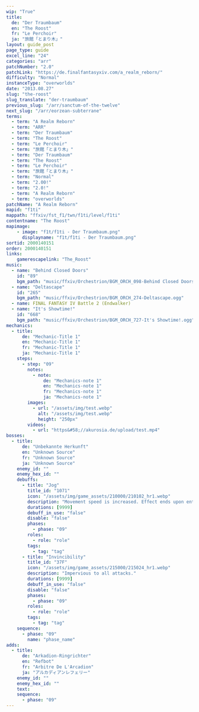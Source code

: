 ```yaml
---
wip: "True"
title:
  de: "Der Traumbaum"
  en: "The Roost"
  fr: "Le Perchoir"
  ja: "旅館「とまり木」"
layout: guide_post
page_type: guide
excel_line: "24"
categories: "arr"
patchNumber: "2.0"
patchLink: "https://de.finalfantasyxiv.com/a_realm_reborn/"
difficulty: "Normal"
instanceType: "overworlds"
date: "2013.08.27"
slug: "the-roost"
slug_translate: "der-traumbaum"
previous_slug: "/arr/sanctum-of-the-twelve"
next_slug: "/arr/eorzean-subterrane"
terms:
  - term: "A Realm Reborn"
  - term: "ARR"
  - term: "Der Traumbaum"
  - term: "The Roost"
  - term: "Le Perchoir"
  - term: "旅館「とまり木」"
  - term: "Der Traumbaum"
  - term: "The Roost"
  - term: "Le Perchoir"
  - term: "旅館「とまり木」"
  - term: "Normal"
  - term: "2.00!"
  - term: "2.0!"
  - term: "A Realm Reborn"
  - term: "overworlds"
patchName: "A Realm Reborn"
mapid: "f1ti"
mappath: "ffxiv/fst_f1/twn/f1ti/level/f1ti"
contentname: "The Roost"
mapimage:
    - image: "f1t/f1ti - Der Traumbaum.png"
      displayname: "f1t/f1ti - Der Traumbaum.png"
sortid: 2000140151
order: 2000140151
links:
    gamerescapelink: "The_Roost"
music:
  - name: "Behind Closed Doors"
    id: "89"
    bgm_path: "music/ffxiv/Orchestrion/BGM_ORCH_098-Behind Closed Doors.ogg"
  - name: "Deltascape"
    id: "265"
    bgm_path: "music/ffxiv/Orchestrion/BGM_ORCH_274-Deltascape.ogg"
  - name: FINAL FANTASY IV Battle 2 (Endwalker)
  - name: "It's Showtime!"
    id: "668"
    bgm_path: "music/ffxiv/Orchestrion/BGM_ORCH_727-It's Showtime!.ogg"
mechanics:
  - title:
      de: "Mechanic-Title 1"
      en: "Mechanic-Title 1"
      fr: "Mechanic-Title 1"
      ja: "Mechanic-Title 1"
    steps:
      - step: "09"
        notes:
          - note:
              de: "Mechanics-note 1"
              en: "Mechanics-note 1"
              fr: "Mechanics-note 1"
              ja: "Mechanics-note 1"
        images:
          - url: "/assets/img/test.webp"
            alt: "/assets/img/test.webp"
            height: "250px"
        videos:
          - url: "https&#58;//akurosia.de/upload/test.mp4"
bosses:
  - title:
      de: "Unbekannte Herkunft"
      en: "Unknown Source"
      fr: "Unknown Source"
      ja: "Unknown Source"
    enemy_id: ""
    enemy_hex_id: ""
    debuffs:
      - title: "Jog"
        title_id: "1071"
        icon: "/assets/img/game_assets/210000/210102_hr1.webp"
        description: "Movement speed is increased. Effect ends upon entering battle."
        durations: [9999]
        debuff_in_use: "false"
        disable: "false"
        phases:
          - phase: "09"
        roles:
          - role: "role"
        tags:
          - tag: "tag"
      - title: "Invincibility"
        title_id: "37F"
        icon: "/assets/img/game_assets/215000/215024_hr1.webp"
        description: "Impervious to all attacks."
        durations: [9999]
        debuff_in_use: "false"
        disable: "false"
        phases:
          - phase: "09"
        roles:
          - role: "role"
        tags:
          - tag: "tag"
    sequence:
      - phase: "09"
        name: "phase_name"
adds:
  - title:
      de: "Arkadion-Ringrichter"
      en: "Refbot"
      fr: "Arbitre De L'Arcadion"
      ja: "アルカディアンレフェリー"
    enemy_id: ""
    enemy_hex_id: ""
    text:
    sequence:
      - phase: "09"
---
```

